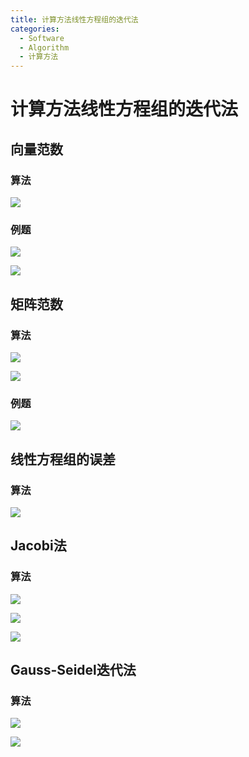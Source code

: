 ```yaml
---
title: 计算方法线性方程组的迭代法
categories:
  - Software
  - Algorithm
  - 计算方法
---
```

# 计算方法线性方程组的迭代法

## 向量范数

### 算法

![](https://raw.githubusercontent.com/LuShan123888/Files/main/Pictures/2020-12-10-L2DoC4yP5SmkeaA.png)

### 例题
![](https://raw.githubusercontent.com/LuShan123888/Files/main/Pictures/2020-12-10-IQZynV13uGN4rwM.png)

![](https://raw.githubusercontent.com/LuShan123888/Files/main/Pictures/2020-12-10-GovncRPxeNwzXjW.jpg)

## 矩阵范数

### 算法

![](https://raw.githubusercontent.com/LuShan123888/Files/main/Pictures/2020-12-10-9rcTuypUaVRSsnD.png)

![](https://raw.githubusercontent.com/LuShan123888/Files/main/Pictures/2020-12-10-7rY3ShWAFyBG6ea.png)

### 例题

![](https://raw.githubusercontent.com/LuShan123888/Files/main/Pictures/2020-12-10-UHsFP95IKkaiphn.jpg)

## 线性方程组的误差

### 算法

![](https://raw.githubusercontent.com/LuShan123888/Files/main/Pictures/2020-12-10-cIG9emaplJTA2bE.png)

## Jacobi法

### 算法

![](https://raw.githubusercontent.com/LuShan123888/Files/main/Pictures/2020-12-10-7bkD6HRvd8jJYyW.png)

![](https://raw.githubusercontent.com/LuShan123888/Files/main/Pictures/2020-12-10-21323xdfas.png)

![](https://raw.githubusercontent.com/LuShan123888/Files/main/Pictures/2020-12-10-FBCXlLiGxq3sQEu.png)

## Gauss-Seidel迭代法

### 算法

![](https://raw.githubusercontent.com/LuShan123888/Files/main/Pictures/2020-12-10-i84ev3FnOTjW2D1.png)

![](https://raw.githubusercontent.com/LuShan123888/Files/main/Pictures/2020-12-10-XKrYSJxhWFo7lvp.png)
